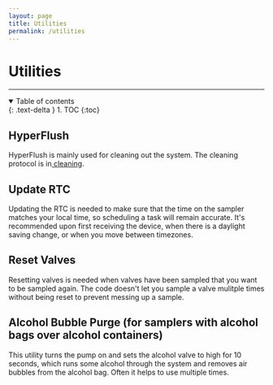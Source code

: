 ```yaml
---
layout: page
title: Utilities
permalink: /utilities
---
```


# **Utilities**

----


<details open markdown="block">
  <summary>
    Table of contents
  </summary>
  {: .text-delta }
1. TOC
{:toc}
</details>

## HyperFlush

HyperFlush is mainly used for cleaning out the system. The cleaning protocol is in<a href="/ednaUI/cleaning"> cleaning</a>.


## Update RTC

Updating the RTC is needed to make sure that the time on the sampler matches your local time, so scheduling a task will remain accurate. It's recommended upon first receiving the device, when there is a daylight saving change, or when you move between timezones.


## Reset Valves

Resetting valves is needed when valves have been sampled that you want to be sampled again. The code doesn't let you sample a valve mulitple times without being reset to prevent messing up a sample.

## Alcohol Bubble Purge (for samplers with alcohol bags over alcohol containers)

This utility turns the pump on and sets the alcohol valve to high for 10 seconds, which runs some alcohol through the system and removes air bubbles from the alcohol bag. Often it helps to use multiple times.